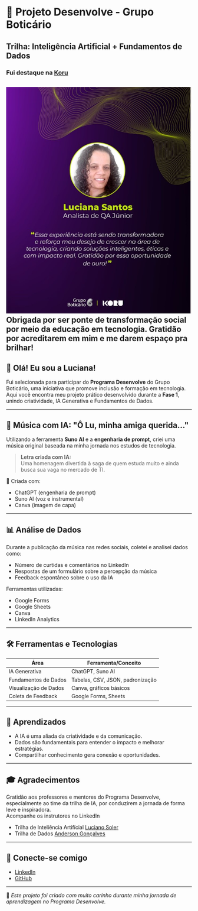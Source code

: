# 🌟 Projeto Desenvolve - Grupo Boticário  
## Trilha: Inteligência Artificial + Fundamentos de Dados  
 ### Fui destaque na [Koru](https://www.linkedin.com/company/escola-koru/posts/?feedView=all) 

![Luciana no Destaque da Koru](./Midia/Reconhecimento-kuro.jpg) <!-- nome do arquivo que você subir no repositório --> <BR>
Obrigada  por ser ponte de transformação social por meio da educação em tecnologia. Gratidão por acreditarem em mim e me darem espaço pra brilhar! <BR>
---

## 👋 Olá! Eu sou a Luciana!

Fui selecionada para participar do **Programa Desenvolve** do Grupo Boticário, uma iniciativa que promove inclusão e formação em tecnologia. Aqui você encontra meu projeto prático desenvolvido durante a **Fase 1**, unindo criatividade, IA Generativa e Fundamentos de Dados.

---

## 🎵 Música com IA: "Ô Lu, minha amiga querida..."

Utilizando a ferramenta **Suno AI** e a **engenharia de prompt**, criei uma música original baseada na minha jornada nos estudos de tecnologia.

> **Letra criada com IA:**  
> Uma homenagem divertida à saga de quem estuda muito e ainda busca sua vaga no mercado de TI.


🎤 Criada com:  
- ChatGPT (engenharia de prompt)  
- Suno AI (voz e instrumental)  
- Canva (imagem de capa)

---

## 📊 Análise de Dados

Durante a publicação da música nas redes sociais, coletei e analisei dados como:

- Número de curtidas e comentários no LinkedIn  
- Respostas de um formulário sobre a percepção da música  
- Feedback espontâneo sobre o uso da IA

Ferramentas utilizadas:
- Google Forms  
- Google Sheets  
- Canva  
- LinkedIn Analytics

---

## 🛠️ Ferramentas e Tecnologias

| Área                  | Ferramenta/Conceito               |
|-----------------------|----------------------------------|
| IA Generativa         | ChatGPT, Suno AI                 |
| Fundamentos de Dados  | Tabelas, CSV, JSON, padronização |
| Visualização de Dados | Canva, gráficos básicos          |
| Coleta de Feedback    | Google Forms, Sheets             |

---

## 🧠 Aprendizados

- A IA é uma aliada da criatividade e da comunicação.  
- Dados são fundamentais para entender o impacto e melhorar estratégias.  
- Compartilhar conhecimento gera conexão e oportunidades.  

---

## 🎓 Agradecimentos

Gratidão aos professores e mentores do Programa Desenvolve, especialmente ao time da trilha de IA, por conduzirem a jornada de forma leve e inspiradora.<br>
Acompanhe os instrutores no LinkedIn <br>
- Trilha de Inteliência Artifícial [Luciano Soler](https://www.linkedin.com/in/luciano-soler-59aa6128/)
- Trilha de Dados [Anderson Gonçalves](https://www.linkedin.com/in/anderson-gon%C3%A7alves-596b1770/) 

---


## 🔗 Conecte-se comigo

- [LinkedIn](https://linkedin.com/in/lucianaqa)
- [GitHub](https://github.com/luciana-maria)

---

📝 *Este projeto foi criado com muito carinho durante minha jornada de aprendizagem no Programa Desenvolve.*

